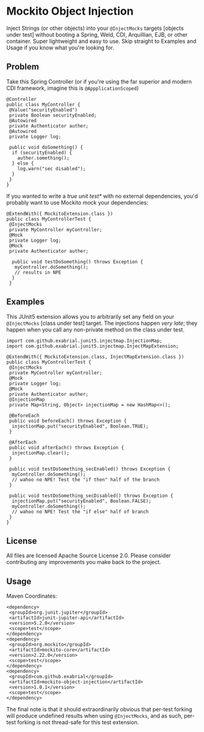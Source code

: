 # Mockito Object Injection

Inject Strings (or other objects) into your `@InjectMocks` targets [objects under test] without booting a Spring, Weld, CDI, Arquillian, EJB, or other container. Super lightweight and easy to use. Skip straight to Examples and Usage if you know what you're looking for.

## Problem

Take this Spring Controller (or if you're using the far superior and modern CDI framework, imagine this is `@AppplicationScoped`)

```
@Controller
public class MyController {
 @Value("securityEnabled")
 private Boolean securityEnabled;
 @Autowired
 private Authenticator auther;
 @Autowired
 private Logger log;

 public void doSomething() {
  if (securityEnabled) {
    auther.something();
  } else {
    log.warn("sec disabled");
  }
 }
}
```

If you wanted to write a _true unit test*_ with no external dependencies, you'd probably want to use Mockito mock your dependencies:

```
@ExtendWith({ MockitoExtension.class })
public class MyControllerTest {
 @InjectMocks
 private MyController myController;
 @Mock
 private Logger log;
 @Mock
 private Authenticator auther;
  
  public void testDoSomething() throws Exception {
   myController.doSomething();
   // results in NPE
  }
 }
```

## Examples

This JUnit5 extension allows you to arbitrarily set any field on your `@InjectMocks` [class under test] target. The injections happen _very late_; they happen when you call any non-private method on the class under test.


```
import com.github.exabrial.junit5.injectmap.InjectionMap;
import com.github.exabrial.junit5.injectmap.InjectMapExtension;

@ExtendWith({ MockitoExtension.class, InjectMapExtension.class })
public class MyControllerTest {
 @InjectMocks
 private MyController myController;
 @Mock
 private Logger log;
 @Mock
 private Authenticator auther;
 @InjectionMap
 private Map<String, Object> injectionMap = new HashMap<>();
 
 @BeforeEach
 public void beforeEach() throws Exception {
  injectionMap.put("securityEnabled", Boolean.TRUE);
 }

 @AfterEach
 public void afterEach() throws Exception {
  injectionMap.clear();
 }
  
 public void testDoSomething_secEnabled() throws Exception {
  myController.doSomething();
  // wahoo no NPE! Test the "if then" half of the branch
 }
  
 public void testDoSomething_secDisabled() throws Exception {
  injectionMap.put("securityEnabled", Boolean.FALSE);
  myController.doSomething();
  // wahoo no NPE! Test the "if else" half of branch
 }
}
```

## License

All files are licensed Apache Source License 2.0. Please consider contributing any improvements you make back to the project.

## Usage

Maven Coordinates:

```
<dependency>
 <groupId>org.junit.jupiter</groupId>
 <artifactId>junit-jupiter-api</artifactId>
 <version>5.2.0</version>
 <scope>test</scope>
</dependency>
<dependency>
 <groupId>org.mockito</groupId>
 <artifactId>mockito-core</artifactId>
 <version>2.22.0</version>
 <scope>test</scope>
</dependency>
<dependency>
 <groupId>com.github.exabrial</groupId>
 <artifactId>mockito-object-injection</artifactId>
 <version>1.0.1</version>
 <scope>test</scope>
</dependency>
```

The final note is that it should extraordinarily obvious that per-test forking will produce undefined results when using `@InjectMocks`, and as such, per-test forking is not thread-safe for this test extension.
